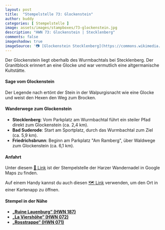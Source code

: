 ```yaml
---
layout: post
title:  "Stempelstelle 73: Glockenstein"
author: buddy
categories: [ Stempelstelle ]
image: assets/images/stampboxes/73-glockenstein.jpg
description: "HWN 73: Glockenstein | Stecklenberg"
comments: false
imageshadow: true
imageSource: '📷 [Glockenstein Stecklenberg](https://commons.wikimedia.org/wiki/File:Glockenstein_Stecklenberg.jpg) von <a href="//commons.wikimedia.org/wiki/User:B.Thomas95" title="User:B.Thomas95">Thomas Binder</a> unter Lizenz [CC BY-SA 4.0](https://creativecommons.org/licenses/by-sa/4.0)'
---
```


Der Glockenstein liegt oberhalb des Wurmbachtals bei Stecklenberg. Der Granitblock erinnert an eine Glocke und war vermutlich eine altgermanische Kultstätte.

#### Sage vom Glockenstein

Der Legende nach ertönt der Stein in der Walpurgisnacht wie eine Glocke und weist den Hexen den Weg zum Brocken.

#### Wanderwege zum Glockenstein

- **Stecklenberg**: Vom Parkplatz am Wurmbachtal führt ein steiler Pfad direkt zum Glockenstein (ca. 2,4 km).
- **Bad Suderode**: Start am Sportplatz, durch das Wurmbachtal zum Ziel (ca. 5,9 km).
- **Friedrichsbrunn**: Beginn am Parkplatz "Am Ramberg", über Waldwege zum Glockenstein (ca. 6,1 km).

#### Anfahrt

Unter diesem [📍 Link](https://www.google.com/maps/dir/?api=1&origin=&destination=51.72912%2C%2011.05713) ist der Stempelstelle der Harzer Wandernadel in Google Maps zu finden.

<div class="android-only">
  Auf einem Handy kannst du auch diesen 
  <a href="geo:51.72912,11.05713">🗺️ Link</a> 
  verwenden, um den Ort in einer Kartenapp zu öffnen.
  <p></p>
</div>

#### Stempel in der Nähe

- [**„Ruine Lauenburg“ (HWN 187)**](/stempelstelle-187-lauenburg)
- [**„La Viershöhe“ (HWN 072)**](/stempelstelle-72-la-viershoehe)
- [**„Rosstrappe“ (HWN 071)**](/stempelstelle-71-rosstrappe-abzweig-schurre)
